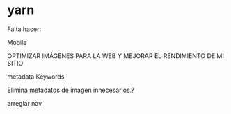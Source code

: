 # yarn

Falta hacer:

Mobile

OPTIMIZAR IMÁGENES PARA LA WEB Y MEJORAR EL RENDIMIENTO DE MI SITIO

metadata
Keywords 

Elimina metadatos de imagen innecesarios.?

arreglar nav

